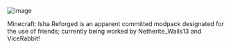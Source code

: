    ![image](https://user-images.githubusercontent.com/105757172/168932561-83c4537a-8a7e-4518-b54c-ff83904d4c68.png)

Minecraft: Isha Reforged is an apparent committed modpack designated for the use of friends; currently being worked by Netherite_Wails13 and ViceRabbit!

